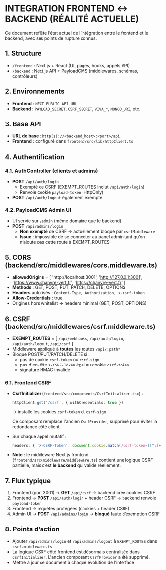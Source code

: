 # INTEGRATION FRONTEND ↔ BACKEND (RÉALITÉ ACTUELLE)

Ce document reflète l’état actuel de l’intégration entre le frontend et le backend, avec ses points de rupture connus.

## 1. Structure

- `/frontend` : Next.js + React (UI, pages, hooks, appels API)
- `/backend`  : Next.js API + PayloadCMS (middlewares, schémas, contrôleurs)

## 2. Environnements

- **Frontend** : `NEXT_PUBLIC_API_URL`
- **Backend**  : `PAYLOAD_SECRET`, `CSRF_SECRET`, `VIVA_*`, `MONGO_URI`, etc.

## 3. Base API

- **URL de base** : `http(s)://<backend_host>:<port>/api`
- **Frontend** : configuré dans `frontend/src/lib/httpClient.ts`

## 4. Authentification

### 4.1. AuthController (clients et admins)

- **POST** `/api/auth/login`  
  - Exempté de CSRF (EXEMPT_ROUTES inclut `/api/auth/login`)  
  - Renvoie cookie `payload-token` (HttpOnly)
- **POST** `/api/auth/logout` également exempté

### 4.2. PayloadCMS Admin UI

- UI servie sur `/admin` (même domaine que le backend)
- **POST** `/api/admins/login`  
  - **Non exempté** de CSRF → actuellement bloqué par `csrfMiddleware`  
  - **Issue** : impossible de se connecter au panel admin tant qu’on n’ajoute pas cette route à EXEMPT_ROUTES

## 5. CORS (backend/src/middlewares/cors.middleware.ts)

- **allowedOrigins** = [
    'http://localhost:3001',
    'http://127.0.0.1:3001',
    'https://www.chanvre-vert.fr',
    'https://chanvre-vert.fr'
  ]
- **Methods** : GET, POST, PUT, PATCH, DELETE, OPTIONS
- **Headers** autorisés : `Content-Type, Authorization, x-csrf-token`
- **Allow-Credentials** : true
- Origines hors whitelist → headers minimal (GET, POST, OPTIONS)

## 6. CSRF (backend/src/middlewares/csrf.middleware.ts)

- **EXEMPT_ROUTES** = [
  `/api/webhooks`,
  `/api/auth/login`,
  `/api/auth/logout`,
  `/api/csrf`
]
- Middleware appliqué à **toutes** les routes `/api/:path*`
- Bloque POST/PUT/PATCH/DELETE si :
  - pas de cookie `csrf-token` ou `csrf-sign`
  - pas d'en-tête `X-CSRF-Token` égal au cookie `csrf-token`
  - signature HMAC invalide

### 6.1. Frontend CSRF

- **CsrfInitializer** (`frontend/src/components/CsrfInitializer.tsx`) :
  ```ts
  httpClient.get('/csrf', { withCredentials: true });
  ```
  → installe les cookies `csrf-token` et `csrf-sign`
  
  Ce composant remplace l'ancien `CsrfProvider`, supprimé pour éviter la
  redondance côté client.

- Sur chaque appel mutatif :
  ```ts
  headers: { 'X-CSRF-Token': document.cookie.match(/csrf-token=([^;]+)/)[1] }
  ```

- **Note** : le middleware Next.js frontend (`frontend/src/middleware/middleware.ts`) contient une logique CSRF partielle, mais c’est **le backend** qui valide réellement.

## 7. Flux typique

1. Frontend (port 3001) → **GET** `/api/csrf` → backend crée cookies CSRF
2. Frontend → **POST** `/api/auth/login` + header CSRF → backend renvoie `payload-token`
3. Frontend → requêtes protégées (cookies + header CSRF)
4. Admin UI → **POST** `/api/admins/login` → **bloqué** faute d’exemption CSRF

## 8. Points d’action

- Ajouter `/api/admins/login` et `/api/admins/logout` à `EXEMPT_ROUTES` dans `csrf.middleware.ts`
- La logique CSRF côté frontend est désormais centralisée dans `CsrfInitializer`.
  L'ancien composant `CsrfProvider` a été supprimé.
- Mettre à jour ce document à chaque évolution de l’interface
